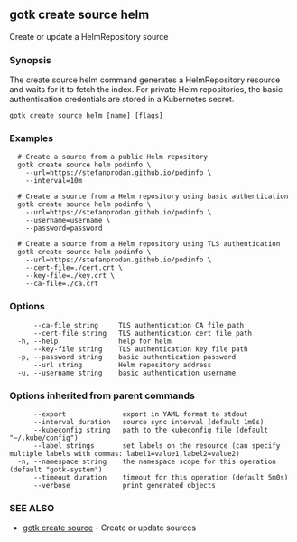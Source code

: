 ## gotk create source helm

Create or update a HelmRepository source

### Synopsis


The create source helm command generates a HelmRepository resource and waits for it to fetch the index.
For private Helm repositories, the basic authentication credentials are stored in a Kubernetes secret.

```
gotk create source helm [name] [flags]
```

### Examples

```
  # Create a source from a public Helm repository
  gotk create source helm podinfo \
    --url=https://stefanprodan.github.io/podinfo \
    --interval=10m

  # Create a source from a Helm repository using basic authentication
  gotk create source helm podinfo \
    --url=https://stefanprodan.github.io/podinfo \
    --username=username \
    --password=password

  # Create a source from a Helm repository using TLS authentication
  gotk create source helm podinfo \
    --url=https://stefanprodan.github.io/podinfo \
    --cert-file=./cert.crt \
    --key-file=./key.crt \
    --ca-file=./ca.crt

```

### Options

```
      --ca-file string     TLS authentication CA file path
      --cert-file string   TLS authentication cert file path
  -h, --help               help for helm
      --key-file string    TLS authentication key file path
  -p, --password string    basic authentication password
      --url string         Helm repository address
  -u, --username string    basic authentication username
```

### Options inherited from parent commands

```
      --export              export in YAML format to stdout
      --interval duration   source sync interval (default 1m0s)
      --kubeconfig string   path to the kubeconfig file (default "~/.kube/config")
      --label strings       set labels on the resource (can specify multiple labels with commas: label1=value1,label2=value2)
  -n, --namespace string    the namespace scope for this operation (default "gotk-system")
      --timeout duration    timeout for this operation (default 5m0s)
      --verbose             print generated objects
```

### SEE ALSO

* [gotk create source](gotk_create_source.md)	 - Create or update sources


